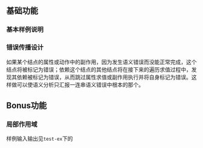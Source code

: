 ## 基础功能

### 基本样例说明

### 错误传播设计

如果某个结点的属性或动作中的副作用，因为发生语义错误而没能正常完成，这个结点将被标记为错误；依赖这个结点的其他结点将在接下来的遍历求值过程中，发现其依赖被标记为错误，从而跳过属性求值或副作用执行并将自身标记为错误。这样做可以使语义分析只汇报一连串语义错误中根本的那个。

## Bonus功能

### 局部作用域

样例输入输出见`test-ex`下的
